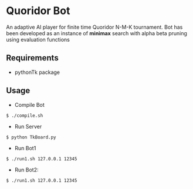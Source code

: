 Quoridor Bot
======
An adaptive AI player for finite time Quoridor N-M-K tournament. Bot has been developed as an instance of **minimax** search with alpha beta pruning using evaluation functions

## Requirements
* pythonTk package

## Usage
* Compile Bot
```
$ ./compile.sh
```
* Run Server
```
$ python TkBoard.py
```

* Run Bot1
```
$ ./run1.sh 127.0.0.1 12345
```

* Run Bot2:
```
$ ./run1.sh 127.0.0.1 12345
```